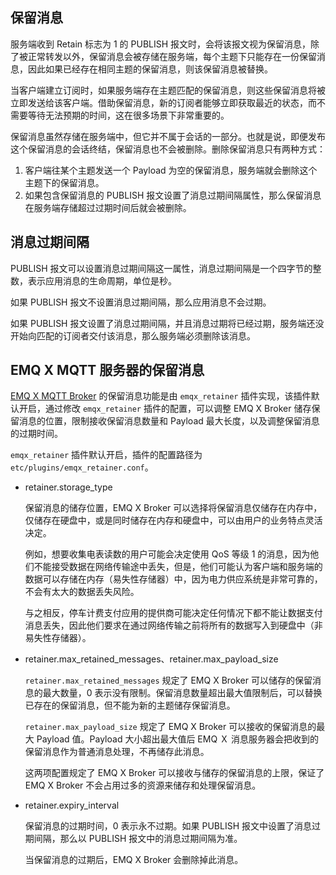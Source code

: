 

## 保留消息

服务端收到 Retain 标志为 1 的 PUBLISH 报文时，会将该报文视为保留消息，除了被正常转发以外，保留消息会被存储在服务端，每个主题下只能存在一份保留消息，因此如果已经存在相同主题的保留消息，则该保留消息被替换。

当客户端建立订阅时，如果服务端存在主题匹配的保留消息，则这些保留消息将被立即发送给该客户端。借助保留消息，新的订阅者能够立即获取最近的状态，而不需要等待无法预期的时间，这在很多场景下非常重要的。

保留消息虽然存储在服务端中，但它并不属于会话的一部分。也就是说，即便发布这个保留消息的会话终结，保留消息也不会被删除。删除保留消息只有两种方式：

1. 客户端往某个主题发送一个 Payload 为空的保留消息，服务端就会删除这个主题下的保留消息。
2. 如果包含保留消息的 PUBLISH 报文设置了消息过期间隔属性，那么保留消息在服务端存储超过过期时间后就会被删除。

## 消息过期间隔

PUBLISH 报文可以设置消息过期间隔这一属性，消息过期间隔是一个四字节的整数，表示应用消息的生命周期，单位是秒。

如果 PUBLISH 报文不设置消息过期间隔，那么应用消息不会过期。

如果 PUBLISH 报文设置了消息过期间隔，并且消息过期将已经过期，服务端还没开始向匹配的订阅者交付该消息，那么服务端必须删除该消息。

## EMQ X MQTT 服务器的保留消息

[EMQ X MQTT Broker](https://emqx.io) 的保留消息功能是由 `emqx_retainer` 插件实现，该插件默认开启，通过修改 `emqx_retainer` 插件的配置，可以调整 EMQ X Broker 储存保留消息的位置，限制接收保留消息数量和 Payload 最大长度，以及调整保留消息的过期时间。

`emqx_retainer` 插件默认开启，插件的配置路径为 `etc/plugins/emqx_retainer.conf`。

+ retainer.storage_type

  保留消息的储存位置，EMQ X Broker 可以选择将保留消息仅储存在内存中，仅储存在硬盘中，或是同时储存在内存和硬盘中，可以由用户的业务特点灵活决定。

  例如，想要收集电表读数的用户可能会决定使用 QoS 等级 1 的消息，因为他们不能接受数据在网络传输途中丢失，但是，他们可能认为客户端和服务端的数据可以存储在内存（易失性存储器）中，因为电力供应系统是非常可靠的，不会有太大的数据丢失风险。

  与之相反，停车计费支付应用的提供商可能决定任何情况下都不能让数据支付消息丢失，因此他们要求在通过网络传输之前将所有的数据写入到硬盘中（非易失性存储器）。

+ retainer.max_retained_messages、retainer.max_payload_size

  `retainer.max_retained_messages`  规定了 EMQ X Broker 可以储存的保留消息的最大数量，0 表示没有限制。保留消息数量超出最大值限制后，可以替换已存在的保留消息，但不能为新的主题储存保留消息。

  `retainer.max_payload_size`  规定了 EMQ X Broker 可以接收的保留消息的最大 Payload 值。Payload 大小超出最大值后 EMQ Ｘ 消息服务器会把收到的保留消息作为普通消息处理，不再储存此消息。

  这两项配置规定了 EMQ X Broker 可以接收与储存的保留消息的上限，保证了 EMQ X Broker 不会占用过多的资源来储存和处理保留消息。

+ retainer.expiry_interval

  保留消息的过期时间，0 表示永不过期。如果 PUBLISH 报文中设置了消息过期间隔，那么以 PUBLISH 报文中的消息过期间隔为准。

  当保留消息的过期后，EMQ X Broker 会删除掉此消息。

